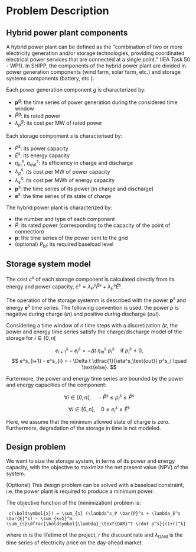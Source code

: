 # Problem Description

## Hybrid power plant components

A hybrid power plant can be defined as the "combination of two or more electricity generation and/or storage technologies, providing coordinated electrical power services that are connected at a single point." (IEA Task 50 - WP1). In SHIPP, the components of the hybrid power plant are divided in power generation components (wind farm, solar farm, etc.) and storage systems components (battery, etc.). 

Each power generation component $g$ is characterized by:
- $\boldsymbol{p}^g$: the time series of power generation during the considered time window
- $\bar{P}^g$: its rated power
- $\lambda_p^g$: its cost per MW of rated power

Each storage compoment $s$ is characterised by:
- $\bar{P}^s$: its power capacity
- $\bar{E}^s$: its energy capacity
- $\eta_\text{in}^s$, $\eta_\text{out}^s$: its efficiency in charge and discharge
- $\lambda_p^s$: its cost per MW of power capacity
- $\lambda_e^s$: its cost per MWh of energy capacity
- $\boldsymbol{p}^s$: the time series of its power (in charge and discharge)
- $\boldsymbol{e}^s$: the time series of its state of charge

The hybrid power plant is characterized by:
- the number and type of each component
- $\bar{P}$: its rated power (corresponding to the capacity of the point of connection)
-  $\boldsymbol{p}$: the time series of the power sent to the grid 
- (optional) $P_\text{bl}$: its required baseload level

## Storage system model

The cost $c^s$ of each storage component is calculated directly from its energy and power capacity,
$c^s = \lambda_P^s \bar{P}^s  + \lambda_E^s \bar{E}^s$.

The operation of the storage systemm is described with the power $\boldsymbol{p}^s$ and energy $\boldsymbol{e}^s$ time series. The following convention is used: the power $p$ is negative during charge (*in*) and positive during discharge (*out*).


Considering a time window of $n$ time steps with a discretization $\Delta t$, the power and energy time series satisfy the charge/discharge model of the storage for $i \in [0, n[$

$$ e^s_{i+1} - e^s_{i} =  - \Delta t \ \eta^s_\text{in} \  p^s_i \quad \text{if } p^s_i \leq 0, $$
$$ e^s_{i+1} - e^s_{i} =  - \Delta t \dfrac{1}{\eta^s_\text{out}}  p^s_i \quad \text{else}. $$

Furtermore, the power and energy time series are bounded by the power and energy capacities of the component:

$$ \forall i \in[0,n[, \quad  -\bar{P}^s \leq p_i^s \leq \bar{P}^s$$
$$ \forall i \in[0,n], \quad  0 \leq e_i^s \leq \bar{E}^s$$

Here, we assume that the minimum allowed state of charge is zero. Furthermore, degradation of the storage in time is not modeled.


## Design problem

We want to size the storage system, in terms of its power and energy capacity, with the objective to maximize the net present value (NPV) of the system. 

(Optional) This design problem can be solved with a baseload constraint, i.e. the power plant is required to produce a minimum power.


The objective function of the (minimization) problem is:

```{math}
 c(\boldsymbol{x}) = \sum_{s} (\lambda^s_P \bar{P}^s + \lambda_E^s \bar{E}^s) - \sum_{k=1}^m \sum_{s}\dfrac{\boldsymbol{\lambda}_\text{DAM}^T \cdot p^s}{(1+r)^k}
 ```

where $m$ is the lifetime of the project, $r$ the discount rate and $\lambda_\text{DAM}$ is the time series of electricity price on the day-ahead market.

